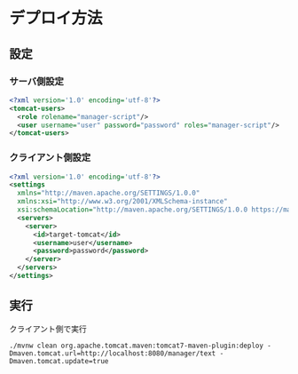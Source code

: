 # デプロイ方法

## 設定

### サーバ側設定

```$TOMCAT_HOME/conf/tomcat-users.xml
<?xml version='1.0' encoding='utf-8'?>
<tomcat-users>
  <role rolename="manager-script"/>
  <user username="user" password="password" roles="manager-script"/>
</tomcat-users>
```

### クライアント側設定

```~/.m2/settings.xml
<?xml version='1.0' encoding='utf-8'?>
<settings
  xmlns="http://maven.apache.org/SETTINGS/1.0.0"
  xmlns:xsi="http://www.w3.org/2001/XMLSchema-instance"
  xsi:schemaLocation="http://maven.apache.org/SETTINGS/1.0.0 https://maven.apache.org/xsd/settings-1.0.0.xsd">
  <servers>
    <server>
      <id>target-tomcat</id>
      <username>user</username>
      <password>password</password>
    </server>
  </servers>
</settings>

```

## 実行

クライアント側で実行

```
./mvnw clean org.apache.tomcat.maven:tomcat7-maven-plugin:deploy -Dmaven.tomcat.url=http://localhost:8080/manager/text -Dmaven.tomcat.update=true
```
